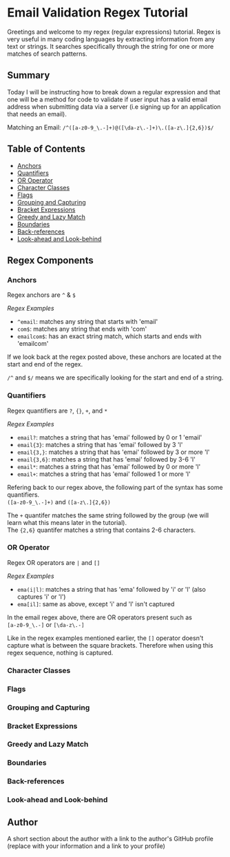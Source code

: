 # Email Validation Regex Tutorial

Greetings and welcome to my regex (regular expressions) tutorial. Regex is very useful in many coding languages by extracting information from any text or strings. It searches specifically through the string for one or more matches of search patterns.

## Summary

Today I will be instructing how to break down a regular expression and that one will be a method for code to validate if user input has a valid email address when submitting data via a server (i.e signing up for an application that needs an email).

Matching an Email: `/^([a-z0-9_\.-]+)@([\da-z\.-]+)\.([a-z\.]{2,6})$/`

## Table of Contents

- [Anchors](#anchors)
- [Quantifiers](#quantifiers)
- [OR Operator](#or-operator)
- [Character Classes](#character-classes)
- [Flags](#flags)
- [Grouping and Capturing](#grouping-and-capturing)
- [Bracket Expressions](#bracket-expressions)
- [Greedy and Lazy Match](#greedy-and-lazy-match)
- [Boundaries](#boundaries)
- [Back-references](#back-references)
- [Look-ahead and Look-behind](#look-ahead-and-look-behind)

## Regex Components

### Anchors

Regex anchors are `^` & `$`

_Regex Examples_
* `^email`: matches any string that starts with 'email'
* `com$`: matches any string that ends with 'com'
* `emailcom$`: has an exact string match, which starts and ends with 'emailcom'

If we look back at the regex posted above, these anchors are located at the start and end of the regex.

`/^` and `$/` means we are specifically looking for the start and end of a string.

### Quantifiers

Regex quantifiers are `?`, `{}`, `+`, and `*`

_Regex Examples_
* `email?`: matches a string that has 'emai' followed by 0 or 1 'email'
* `email{3}`: matches a string that has 'emai' followed by 3 'l'
* `email{3,}`: matches a string that has 'emai' followed by 3 or more 'l'
* `email{3,6}`: matches a string that has 'emai' followed by 3-6 'l'
* `email*`: matches a string that has 'emai' followed by 0 or more 'l'
* `email+`: matches a string that has 'emai' followed 1 or more 'l'

Refering back to our regex above, the following part of the syntax has some quantifiers.<br>
`([a-z0-9_\.-]+)` and `([a-z\.]{2,6})`

The `+` quantifer matches the same string followed by the group (we will learn what this means later in the tutorial).<br>
The `{2,6}` quantifer matches a string that contains 2-6 characters.

### OR Operator

Regex OR operators are `|` and `[]`

_Regex Examples_
* `ema(i|l)`: matches a string that has 'ema' followed by 'i' or 'l' (also captures 'i' or 'l')
* `ema[il]`: same as above, except 'i' and 'l' isn't captured

In the email regex above, there are OR operators present such as<br>
`[a-z0-9_\.-]` or `[\da-z\.-]`

Like in the regex examples mentioned earlier, the `[]` operator doesn't capture what is between the square brackets. Therefore when using this regex sequence, nothing is captured.

### Character Classes

### Flags

### Grouping and Capturing

### Bracket Expressions

### Greedy and Lazy Match

### Boundaries

### Back-references

### Look-ahead and Look-behind

## Author

A short section about the author with a link to the author's GitHub profile (replace with your information and a link to your profile)
